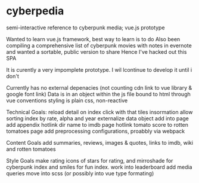 # cyberpedia
semi-interactive reference to cyberpunk media; vue.js prototype 

Wanted to learn vue.js framework, best way to learn is to do
Also been compiling a comprehensive list of cyberpunk movies with notes in evernote and wanted a sortable, public version to share
Hence I've hacked out this SPA

It is curently a very impomplete prototype. I wil lcontinue to develop it until i don't

Currently has no external depenacies 
(not counting cdn link to vue library & google font link)
Data is in an object within the js file
bound to html through vue conventions
styling is plain css, non-reactive

Technical Goals:
reload detail on index click with that tiles insormation
allow sorting index by rate, alpha and year
externalize data object 
add into page
add appendix
hotlink dir name to imdb page
hotlink tomato score to rotten tomatoes page
add preprocessing configurations, proabbly via webpack

Content Goals
add summaries, reviews, images & quotes, links to imdb, wiki and rotten tomatoes

Style Goals
make rating icons of stars  for rating, and mirroshade for cyberpunk index and smiles for fun index.
work into leaderboard
add media queries
move into scss (or possibly into vue type formating)


